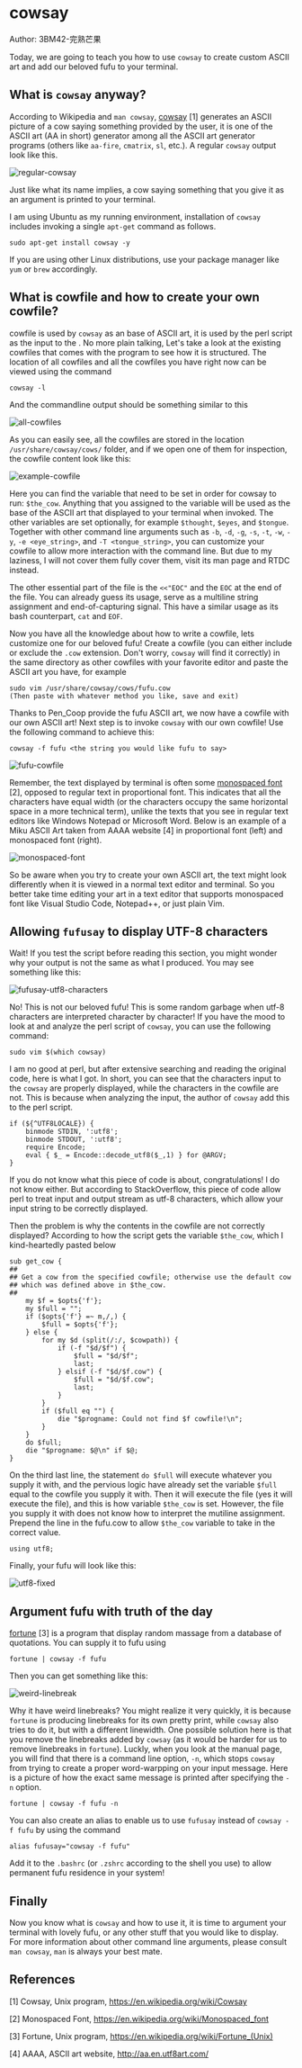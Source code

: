 # cowsay

Author: 3BM42-完熟芒果

Today, we are going to teach you how to use `cowsay` to create custom ASCII art and add our beloved fufu to your terminal.

## What is `cowsay` anyway?

According to Wikipedia and `man cowsay`, [cowsay](https://en.wikipedia.org/wiki/Cowsay#:~:text=cowsay%20is%20a%20program%20that,It%20is%20written%20in%20Perl.) [1] generates an ASCII picture of a cow saying something provided by the user, it is one of the ASCII art (AA in short) generator among all the ASCII art generator programs (others like `aa-fire`, `cmatrix`, `sl`, etc.). A regular `cowsay` output look like this.

![regular-cowsay](figures/regular-cowsay.png)

Just like what its name implies, a cow saying something that you give it as an argument is printed to your terminal.

I am using Ubuntu as my running environment, installation of `cowsay` includes invoking a single `apt-get` command as follows.

    sudo apt-get install cowsay -y
  
If you are using other Linux distributions, use your package manager like `yum` or `brew` accordingly.

## What is cowfile and how to create your own cowfile?

cowfile is used by `cowsay` as an base of ASCII art, it is used by the perl script as the input to the . No more plain talking, Let's take a look at the existing cowfiles that comes with the program to see how it is structured. The location of all cowfiles and all the cowfiles you have right now can be viewed using the command

    cowsay -l

And the commandline output should be something similar to this

![all-cowfiles](figures/all-cowfiles.png)

As you can easily see, all the cowfiles are stored in the location `/usr/share/cowsay/cows/` folder, and if we open one of them for inspection, the cowfile content look like this:

![example-cowfile](figures/example-cowfile.png)

Here you can find the variable that need to be set in order for cowsay to run: `$the_cow`. Anything that you assigned to the variable will be used as the base of the ASCII art that displayed to your terminal when invoked. The other variables are set optionally, for example `$thought`, `$eyes`, and `$tongue`. Together with other command line arguments such as `-b`, `-d`, `-g`, `-s`, `-t`, `-w`, `-y`, `-e <eye_string>`, and `-T <tongue_string>`, you can customize your cowfile to allow more interaction with the command line. But due to my laziness, I will not cover them fully cover them, visit its man page and RTDC instead. 

The other essential part of the file is the `<<"EOC"` and the `EOC` at the end of the file. You can already guess its usage, serve as a multiline string assignment and end-of-capturing signal. This have a similar usage as its bash counterpart, `cat` and `EOF`.

Now you have all the knowledge about how to write a cowfile, lets customize one for our beloved fufu! Create a cowfile (you can either include or exclude the `.cow` extension. Don't worry, `cowsay` will find it correctly) in the same directory as other cowfiles with your favorite editor and paste the ASCII art you have, for example

    sudo vim /usr/share/cowsay/cows/fufu.cow
    (Then paste with whatever method you like, save and exit)

Thanks to Pen_Coop provide the fufu ASCII art, we now have a cowfile with our own ASCII art! Next step is to invoke `cowsay` with our own cowfile! Use the following command to achieve this:

    cowsay -f fufu <the string you would like fufu to say>

![fufu-cowfile](figures/fufu-cowfile.png)

Remember, the text displayed by terminal is often some [monospaced font](https://en.wikipedia.org/wiki/Monospaced_font) [2], opposed to regular text in proportional font. This indicates that all the characters have equal width (or the characters occupy the same horizontal space in a more technical term), unlike the texts that you see in regular text editors like Windows Notepad or Microsoft Word. Below is an example of a Miku ASCII Art taken from AAAA website [4] in proportional font (left) and monospaced font (right).

![monospaced-font](figures/monospaced-font.png)

So be aware when you try to create your own ASCII art, the text might look differently when it is viewed in a normal text editor and terminal. So you better take time editing your art in a text editor that supports monospaced font like Visual Studio Code, Notepad++, or just plain Vim.

## Allowing `fufusay` to display UTF-8 characters

Wait! If you test the script before reading this section, you might wonder why your output is not the same as what I produced. You may see something like this:

![fufusay-utf8-characters](figures/fufusay-utf8-characters.png)

No! This is not our beloved fufu! This is some random garbage when utf-8 characters are interpreted character by character! If you have the mood to look at and analyze the perl script of `cowsay`, you can use the following command:

    sudo vim $(which cowsay)

I am no good at perl, but after extensive searching and reading the original code, here is what I got. In short, you can see that the characters input to the `cowsay` are properly displayed, while the characters in the cowfile are not. This is because when analyzing the input, the author of `cowsay` add this to the perl script.

    if (${^UTF8LOCALE}) {
        binmode STDIN, ':utf8';
        binmode STDOUT, ':utf8';
        require Encode;
        eval { $_ = Encode::decode_utf8($_,1) } for @ARGV;
    }

If you do not know what this piece of code is about, congratulations! I do not know either. But according to StackOverflow, this piece of code allow perl to treat input and output stream as utf-8 characters, which allow your input string to be correctly displayed.

Then the problem is why the contents in the cowfile are not correctly displayed? According to how the script gets the variable `$the_cow`, which I kind-heartedly pasted below

    sub get_cow {
    ##
    ## Get a cow from the specified cowfile; otherwise use the default cow
    ## which was defined above in $the_cow.
    ##
        my $f = $opts{'f'};
        my $full = "";
        if ($opts{'f'} =~ m,/,) {
            $full = $opts{'f'};
        } else {
            for my $d (split(/:/, $cowpath)) {
                if (-f "$d/$f") {
                    $full = "$d/$f";
                    last;
                } elsif (-f "$d/$f.cow") {
                    $full = "$d/$f.cow";
                    last;
                }
            }
            if ($full eq "") {
                die "$progname: Could not find $f cowfile!\n";
            }
        }
        do $full;
        die "$progname: $@\n" if $@;
    }

On the third last line, the statement `do $full` will execute whatever you supply it with, and the pervious logic have already set the variable `$full` equal to the cowfile you supply it with. Then it will execute the file (yes it will execute the file), and this is how variable `$the_cow` is set. However, the file you supply it with does not know how to interpret the mutiline assignment. Prepend the line in the fufu.cow to allow `$the_cow` variable to take in the correct value.

    using utf8;

Finally, your fufu will look like this:

![utf8-fixed](figures/utf8-fixed.png)

## Argument fufu with truth of the day

[fortune](https://en.wikipedia.org/wiki/Fortune_(Unix)) [3] is a program that display random massage from a database of quotations. You can supply it to fufu using

    fortune | cowsay -f fufu

Then you can get something like this:

![weird-linebreak](figures/weird-linebreak.png)

Why it have weird linebreaks? You might realize it very quickly, it is because `fortune` is producing linebreaks for its own pretty print, while `cowsay` also tries to do it, but with a different linewidth. One possible solution here is that you remove the linebreaks added by `cowsay` (as it would be harder for us to remove linebreaks in `fortune`). Luckly, when you look at the manual page, you will find that there is a command line option, `-n`, which stops `cowsay` from trying to create a proper word-warpping on your input message. Here is a picture of how the exact same message is printed after specifying the `-n` option.

    fortune | cowsay -f fufu -n

You can also create an alias to enable us to use `fufusay` instead of `cowsay -f fufu` by using the command

    alias fufusay="cowsay -f fufu"

Add it to the `.bashrc` (or `.zshrc` according to the shell you use) to allow permanent fufu residence in your system! 

## Finally

Now you know what is `cowsay` and how to use it, it is time to argument your terminal with lovely fufu, or any other stuff that you would like to display. For more information about other command line arguments, please consult `man cowsay`, `man` is always your best mate.

## References

[1] Cowsay, Unix program, https://en.wikipedia.org/wiki/Cowsay

[2] Monospaced Font, https://en.wikipedia.org/wiki/Monospaced_font

[3] Fortune, Unix program, https://en.wikipedia.org/wiki/Fortune_(Unix)

[4] AAAA, ASCII art website, http://aa.en.utf8art.com/
